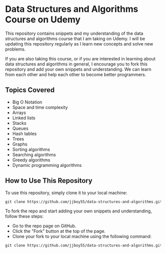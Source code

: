 # Data Structures and Algorithms Course on Udemy

This repository contains snippets and my understanding of the data structures and algorithms course that I am taking on Udemy. I will be updating this repository regularly as I learn new concepts and solve new problems.

If you are also taking this course, or if you are interested in learning about data structures and algorithms in general, I encourage you to fork this repository and add your own snippets and understanding. We can learn from each other and help each other to become better programmers.

## Topics Covered

* Big O Notation 
* Space and time complexity 
* Arrays
* Linked lists
* Stacks
* Queues
* Hash tables
* Trees
* Graphs
* Sorting algorithms
* Searching algorithms
* Greedy algorithms
* Dynamic programming algorithms

## How to Use This Repository

To use this repository, simply clone it to your local machine:
```Markdown
git clone https://github.com/jjboy55/data-structures-and-algorithms.git
```

To fork the repo and start adding your own snippets and understanding, follow these steps:

* Go to the repo page on GitHub.
* Click the "Fork" button at the top of the page.
* Clone your fork to your local machine using the following command:

```Markdown 
git clone https://github.com/jjboy55/data-structures-and-algorithms.git